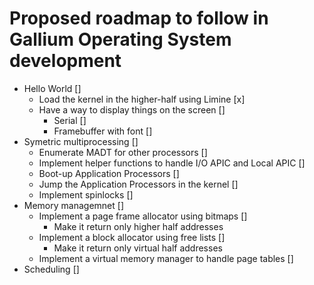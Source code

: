 # Proposed roadmap to follow in Gallium Operating System development

* Hello World []
  * Load the kernel in the higher-half using Limine [x]
  * Have a way to display things on the screen []
    * Serial []
    * Framebuffer with font []
* Symetric multiprocessing []
  * Enumerate MADT for other processors []
  * Implement helper functions to handle I/O APIC and Local APIC []
  * Boot-up Application Processors []
  * Jump the Application Processors in the kernel []
  * Implement spinlocks []
* Memory managemnet []
  * Implement a page frame allocator using bitmaps []
    * Make it return only higher half addresses
  * Implement a block allocator using free lists []
    * Make it return only virtual half addresses
  * Implement a virtual memory manager to handle page tables []
* Scheduling []
